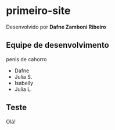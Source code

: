 # primeiro-site

Desenvolvido por **Dafne Zamboni Ribeiro**

## Equipe de desenvolvimento
penis de cahorro
- Dafne
- Julia S.
- Isabelly
- Julia L.

## Teste
Olá!

